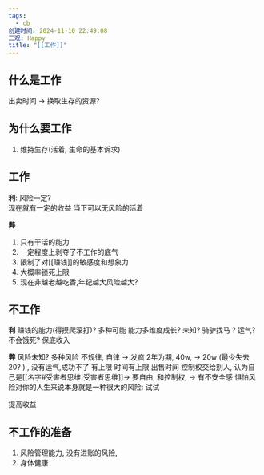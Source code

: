 ```yaml
---
tags:
  - cb
创建时间: 2024-11-10 22:49:08
三观: Happy
title: "[[工作]]"
---
```


## 什么是工作 
出卖时间 -> 换取生存的资源? 

## 为什么要工作
1. 维持生存(活着, 生命的基本诉求)
## 工作

**利**:
风险一定?  
现在就有一定的收益
当下可以无风险的活着

**弊**
1. 只有干活的能力
2. 一定程度上剥夺了不工作的底气
3. 限制了对[[赚钱]]的敏感度和想象力
4. 大概率锁死上限
5. 现在非越老越吃香,年纪越大风险越大? 


## 不工作

**利**
赚钱的能力(得摸爬滚打)?
多种可能
能力多维度成长? 
未知?  骑驴找马 ? 运气? 
不会饿死? 
保底收入

**弊**
风险未知? 
多种风险
不规律, 自律 -> 发疯
2年为期, 40w,  -> 20w (最少失去20? ) , 没有运气,成功不了 有上限  时间有上限  出售时间
控制权交给别人, 认为自己是[[名字#受害者思维|受害者思维]]-> 要自由, 和控制权, -> 有不安全感
惧怕风险对你的人生来说本身就是一种很大的风险: 试试

提高收益 
## 不工作的准备

1. 风险管理能力, 没有进账的风险, 
2. 身体健康




